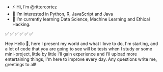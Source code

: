 - ⚡ Hi, I’m @rittercortez
- 👀 I’m interested in Python, R, JavaScript and Java  
- 🚀 I’m currently learning Data Science, Machine Learning and Ethical Hacking.

✅ ✅ ✅ ✅ ✅ ✅ 

Hey Hello 👷, here I present my world and what I love to do, I'm starting, and a lot of code that you are going to see will be tests when 
I study or some mini-project, little by little 
I'll gain experience and I'll upload more entertaining things,  I'm here to improve every day. Any questions write me, greetings to all!


